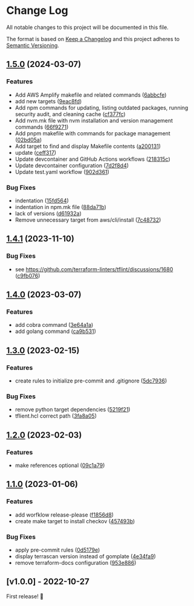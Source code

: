 # Change Log

All notable changes to this project will be documented in this file.

The format is based on [Keep a Changelog](http://keepachangelog.com/)
and this project adheres to [Semantic Versioning](http://semver.org/).

## [1.5.0](https://github.com/awslabs/aws-code-habits/compare/v1.4.1...v1.5.0) (2024-03-07)


### Features

* Add AWS Amplify makefile and related commands ([6abbcfe](https://github.com/awslabs/aws-code-habits/commit/6abbcfea0eb0819f4b0aec331e76d44262209e27))
* add new targets ([9eac8fd](https://github.com/awslabs/aws-code-habits/commit/9eac8fd800c4e157ee5c457b7883a35f500629df))
* Add npm commands for updating, listing outdated packages, running security audit, and cleaning cache ([cf377fc](https://github.com/awslabs/aws-code-habits/commit/cf377fc7a4817e78dcbc7d4ef61ce88da1378303))
* Add nvm.mk file with nvm installation and version management commands ([66f9271](https://github.com/awslabs/aws-code-habits/commit/66f9271223c8f1d717eb97a9b14a50bbd51e6ad4))
* Add pnpm makefile with commands for package management ([02bd05a](https://github.com/awslabs/aws-code-habits/commit/02bd05a96759b6fe974b3d2d420771f6e034af15))
* Add target to find and display Makefile contents ([a200131](https://github.com/awslabs/aws-code-habits/commit/a200131495cccbca37ec257141adaafa72d33fb7))
* update ([ceff317](https://github.com/awslabs/aws-code-habits/commit/ceff317d9e8282e5662c7754de4c5069b992a4bf))
* Update devcontainer and GitHub Actions workflows ([218315c](https://github.com/awslabs/aws-code-habits/commit/218315c87aecb9348e2514c01cc0a83b1a669b70))
* Update devcontainer configuration ([7d2f8d4](https://github.com/awslabs/aws-code-habits/commit/7d2f8d40c37589067c62ead0806509b056f7f743))
* Update test.yaml workflow ([902d361](https://github.com/awslabs/aws-code-habits/commit/902d361fb7f60a89e59283240a1f90e521f71456))


### Bug Fixes

* indentation ([15fd564](https://github.com/awslabs/aws-code-habits/commit/15fd564cdee17b84748e792469dda2cc76eecfac))
* indentation in npm.mk file ([88da71b](https://github.com/awslabs/aws-code-habits/commit/88da71b9d404394b3c97d3c0a6b8da203c0e421c))
* lack of versions ([d61932a](https://github.com/awslabs/aws-code-habits/commit/d61932a4693e1b57729fd351c72ec17aa3df3f1e))
* Remove unnecessary target from aws/cli/install ([7c48732](https://github.com/awslabs/aws-code-habits/commit/7c48732ae4b4e7c97962e5abcb413b4850f4bb54))

## [1.4.1](https://github.com/awslabs/aws-code-habits/compare/v1.4.0...v1.4.1) (2023-11-10)


### Bug Fixes

* see https://github.com/terraform-linters/tflint/discussions/1680 ([c9fb076](https://github.com/awslabs/aws-code-habits/commit/c9fb0763aa299767fa70aa2e90af6ed664a010a7))

## [1.4.0](https://github.com/awslabs/aws-code-habits/compare/v1.3.0...v1.4.0) (2023-03-07)


### Features

* add cobra command ([3e64a1a](https://github.com/awslabs/aws-code-habits/commit/3e64a1ac6f3c5b01a0a9e9ae65efb4a94014d70e))
* add golang command ([ca9b531](https://github.com/awslabs/aws-code-habits/commit/ca9b5315d04e1e4ca5279cc3c2f17d6a9efcdcaa))

## [1.3.0](https://github.com/awslabs/aws-code-habits/compare/v1.2.0...v1.3.0) (2023-02-15)


### Features

* create rules to initialize pre-commit and .gitignore ([5dc7936](https://github.com/awslabs/aws-code-habits/commit/5dc79366f07aa2d9ac6e9d716883fcadca4280cd))


### Bug Fixes

* remove python target dependencies ([5219f21](https://github.com/awslabs/aws-code-habits/commit/5219f2170517652d6cb8843f98070a4afd29d7df))
* tflient.hcl correct path ([3fa8a05](https://github.com/awslabs/aws-code-habits/commit/3fa8a058bca6a589b92db7471838a1aaf428ef55))

## [1.2.0](https://github.com/awslabs/aws-code-habits/compare/v1.1.0...v1.2.0) (2023-02-03)


### Features

* make references optional ([09c1a79](https://github.com/awslabs/aws-code-habits/commit/09c1a79537dc00df567a4d9bc08aede14ba0bbe4))

## [1.1.0](https://github.com/awslabs/aws-code-habits/compare/v1.0.0...v1.1.0) (2023-01-06)


### Features

* add worfklow release-please ([f1856d8](https://github.com/awslabs/aws-code-habits/commit/f1856d8f185247ff3c0b60a8c20d74ebd7db62b7))
* create make target to install checkov ([457493b](https://github.com/awslabs/aws-code-habits/commit/457493b6c92cda0d51fab88eb5b4bfef49529cbe))


### Bug Fixes

* apply pre-commit rules ([0d5179e](https://github.com/awslabs/aws-code-habits/commit/0d5179ea3ed4ba6b03c29aeb0188915ac7d7df95))
* display terrascan version instead of gomplate ([4e34fa9](https://github.com/awslabs/aws-code-habits/commit/4e34fa9adb5818abcb69587ea63674577b4e7823))
* remove terraform-docs configuration ([953e886](https://github.com/awslabs/aws-code-habits/commit/953e8868f4c30093ff6abe2151fab6c83a63f293))

## [v1.0.0] - 2022-10-27

First release! 🚀
